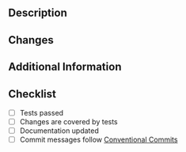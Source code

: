 ## Description

<!-- Describe the purpose of this pull request. -->

## Changes

<!-- List the changes you have made. -->

## Additional Information

<!-- Include any additional information, such as how to test your changes. -->

## Checklist

- [ ] Tests passed
- [ ] Changes are covered by tests
- [ ] Documentation updated
- [ ] Commit messages follow [Conventional Commits](https://www.conventionalcommits.org/en/v1.0.0/)